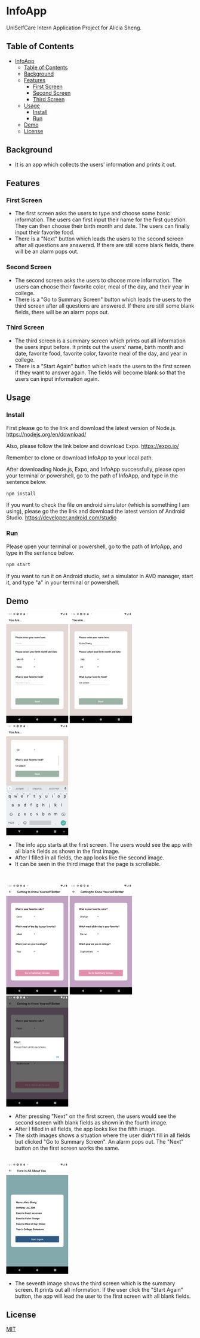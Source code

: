 # InfoApp

UniSelfCare Intern Application Project for Alicia Sheng.

## Table of Contents

- [InfoApp](#InfoApp)
  - [Table of Contents](#table-of-contents)
  - [Background](#background)
  - [Features](#features)
    - [First Screen](#first-screen)
    - [Second Screen](#second-screen)
    - [Third Screen](#third-screen)
  - [Usage](#usage)
    - [Install](#install)
    - [Run](#run)
  - [Demo](#demo)
  - [License](#license)

## Background

- It is an app which collects the users' information and prints it out.

## Features

### First Screen

- The first screen asks the users to type and choose some basic information. The users can first input their name for the first question. They can then choose their birth month and date. The users can finally input their favorite food.
- There is a "Next" button which leads the users to the second screen after all questions are answered. If there are still some blank fields, there will be an alarm pops out.


### Second Screen

- The second screen asks the users to choose more information. The users can choose their favorite color, meal of the day, and their year in college.
- There is a "Go to Summary Screen" button which leads the users to the third screen after all questions are answered. If there are still some blank fields, there will be an alarm pops out.

### Third Screen

- The third screen is a summary screen which prints out all information the users input before. It prints out the users' name, birth month and date, favorite food, favorite color, favorite meal of the day, and year in college.
- There is a "Start Again" button which leads the users to the first screen if they want to answer again. The fields will become blank so that the users can input information again.

## Usage

### Install

First please go to the link and download the latest version of Node.js.
https://nodejs.org/en/download/

Also, please follow the link below and download Expo.
https://expo.io/

Remember to clone or download InfoApp to your local path.

After downloading Node.js, Expo, and InfoApp successfully, please open your terminal or powershell, go to the path of InfoApp, and type in the sentence below.

```sh
npm install
```

If you want to check the file on android simulator (which is something I am using), please go the the link and download the latest version of Android Studio.
https://developer.android.com/studio

### Run

Please open your terminal or powershell, go to the path of InfoApp, and type in the sentence below.

```sh
npm start
```

If you want to run it on Android studio, set a simulator in AVD manager, start it, and type "a" in your terminal or powershell.

## Demo

<img src="https://github.com/Alicia-Sheng/InfoApp/blob/master/screenshot/1.png" width="33%"> <img src="https://github.com/Alicia-Sheng/InfoApp/blob/master/screenshot/2.png" width="33%"> <img src="https://github.com/Alicia-Sheng/InfoApp/blob/master/screenshot/3.png" width="33%">

- The info app starts at the first screen. The users would see the app with all blank fields as shown in the first image.
- After I filled in all fields, the app looks like the second image.
- It can be seen in the third image that the page is scrollable.
<br/>

<img src="https://github.com/Alicia-Sheng/InfoApp/blob/master/screenshot/4.png" width="33%"> <img src="https://github.com/Alicia-Sheng/InfoApp/blob/master/screenshot/6.png" width="33%"> <img src="https://github.com/Alicia-Sheng/InfoApp/blob/master/screenshot/5.png" width="33%">

- After pressing "Next" on the first screen, the users would see the second screen with blank fields as shown in the fourth image.
- After I filled in all fields, the app looks like the fifth image.
- The sixth images shows a situation where the user didn't fill in all fields but clicked "Go to Summary Screen". An alarm pops out. The "Next" button on the first screen works the same.
<br/>

<img src="https://github.com/Alicia-Sheng/InfoApp/blob/master/screenshot/7.png" width="33%">

- The seventh image shows the third screen which is the summary screen. It prints out all information. If the user click the "Start Again" button, the app will lead the user to the first screen with all blank fields.

## License

[MIT](LICENSE)
